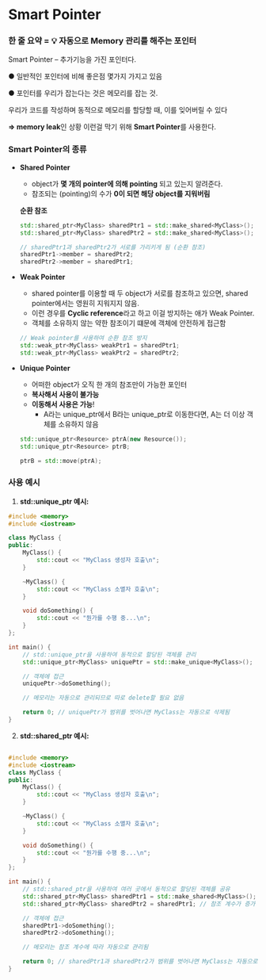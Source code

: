# Smart Pointer


### 한 줄 요약 = 💡 자동으로 Memory 관리를 해주는 포인터




Smart Pointer – 추가기능을 가진 포인터다. 

● 일반적인 포인터에 비해 좋은점 몇가지 가지고 있음

● 포인터를 우리가 잡는다는 것은 메모리를 잡는 것. 

우리가 코드를 작성하며 동적으로 메모리를 할당할 때, 이를 잊어버릴 수 있다

**⇒ memory leak**인 상황
이런걸 막기 위해 **Smart Pointer**를 사용한다.

### Smart Pointer의 종류

- **Shared Pointer**
    - object가 **몇 개의 pointer에 의해 pointing** 되고 있는지 알려준다.
    - 참조되는 (pointing)의 수가 **0이 되면 해당 object를 지워버림**
  
  **순환 참조**
  
  ```cpp
  std::shared_ptr<MyClass> sharedPtr1 = std::make_shared<MyClass>();
  std::shared_ptr<MyClass> sharedPtr2 = std::make_shared<MyClass>();
  
  // sharedPtr1과 sharedPtr2가 서로를 가리키게 됨 (순환 참조)
  sharedPtr1->member = sharedPtr2;
  sharedPtr2->member = sharedPtr1;
  ```

- **Weak Pointer**
    - shared pointer를 이용할 때 두 object가 서로를 참조하고 있으면, 
    shared pointer에서는 영원히 지워지지 않음.
    - 이런 경우를 **Cyclic reference**라고 하고 이걸 방지하는 애가 Weak Pointer.
    - 객체를 소유하지 않는 약한 참조이기 떄문에 객체에 안전하게 접근함
    
    ```cpp
    // Weak pointer를 사용하여 순환 참조 방지
    std::weak_ptr<MyClass> weakPtr1 = sharedPtr1;
    std::weak_ptr<MyClass> weakPtr2 = sharedPtr2;
    ```
    

- **Unique Pointer**
    - 어떠한 object가 오직 한 개의 참조만이 가능한 포인터
    - **복사해서 사용이 불가능**
    - **이동해서 사용은 가능**!
        - A라는 unique_ptr에서 B라는 unique_ptr로 이동한다면, A는 더 이상 객체를 소유하지 않음
            
    ```cpp
    std::unique_ptr<Resource> ptrA(new Resource());
    std::unique_ptr<Resource> ptrB;
    
    ptrB = std::move(ptrA);
    ```
            

### 사용 예시

1. **std::unique_ptr 예시:**

```cpp
#include <memory>
#include <iostream>

class MyClass {
public:
    MyClass() {
        std::cout << "MyClass 생성자 호출\n";
    }

    ~MyClass() {
        std::cout << "MyClass 소멸자 호출\n";
    }

    void doSomething() {
        std::cout << "뭔가를 수행 중...\n";
    }
};

int main() {
    // std::unique_ptr을 사용하여 동적으로 할당된 객체를 관리
    std::unique_ptr<MyClass> uniquePtr = std::make_unique<MyClass>();

    // 객체에 접근
    uniquePtr->doSomething();

    // 메모리는 자동으로 관리되므로 따로 delete할 필요 없음

    return 0; // uniquePtr가 범위를 벗어나면 MyClass는 자동으로 삭제됨
}

```


2. **std::shared_ptr 예시:**

```cpp

#include <memory>
#include <iostream>
class MyClass {
public:
    MyClass() {
        std::cout << "MyClass 생성자 호출\n";
    }

    ~MyClass() {
        std::cout << "MyClass 소멸자 호출\n";
    }

    void doSomething() {
        std::cout << "뭔가를 수행 중...\n";
    }
};

int main() {
    // std::shared_ptr을 사용하여 여러 곳에서 동적으로 할당된 객체를 공유
    std::shared_ptr<MyClass> sharedPtr1 = std::make_shared<MyClass>();
    std::shared_ptr<MyClass> sharedPtr2 = sharedPtr1; // 참조 계수가 증가

    // 객체에 접근
    sharedPtr1->doSomething();
    sharedPtr2->doSomething();

    // 메모리는 참조 계수에 따라 자동으로 관리됨

    return 0; // sharedPtr1과 sharedPtr2가 범위를 벗어나면 MyClass는 자동으로 삭제됨
}

```
